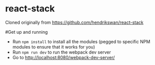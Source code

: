 # react-stack
Cloned originally from https://github.com/hendrikswan/react-stack

#Get up and running

- Run `npm install` to install all the modules (pegged to specific NPM modules to ensure that it works for you)
- Run `npm run dev` to run the webpack dev server
- Go to [http://localhost:8080/webpack-dev-server/](http://localhost:8080/webpack-dev-server/)
